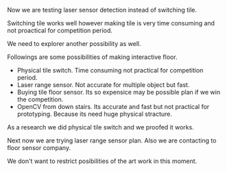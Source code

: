 Now we are testing laser sensor detection instead of switching tile.

Switching tile works well however making tile is very time consuming and not proactical for competition period.

We need to explorer another possibility as well.

Followings are some possibilities of making interactive floor.

 - Physical tile switch. Time consuming not practical for competition period.
 - Laser range sensor. Not accurate for multiple object but fast.
 - Buying tile floor sensor. Its so expensice may be possible plan if we win the competition.
 - OpenCV from down stairs. Its accurate and fast but not practical for prototyping. Because its need huge physical stracture.
 
As a research we did physical tile switch and we proofed it works.

Next now we are trying laser range sensor plan. Also we are contacting to floor sensor company.

We don't want to restrict posibilities of the art work in this moment.
 